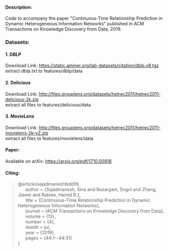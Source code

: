 #### Description:

Code to accompany the paper "Continuous-Time Relationship Prediction in Dynamic Heterogeneous Information Networks" published in ACM Transactions on Knowledge Discovery from Data, 2019.

### Datasets:

#### 1. DBLP
Download Link: https://static.aminer.org/lab-datasets/citation/dblp.v8.tgz  
extract dblp.txt to features/dblp/data

#### 2. Delicious
Download Link: http://files.grouplens.org/datasets/hetrec2011/hetrec2011-delicious-2k.zip  
extract all files to features/delicious/data

#### 3. MovieLens
Download Link: http://files.grouplens.org/datasets/hetrec2011/hetrec2011-movielens-2k-v2.zip  
extract all files to features/movielens/data

#### Paper:

Available on arXiv: 
https://arxiv.org/pdf/1710.00818  

#### Citing:

> @article{sajadmaneshtkdd19,  
&nbsp;&nbsp;&nbsp;&nbsp;&nbsp;&nbsp;author = {Sajadmanesh, Sina and Bazargani, Sogol and Zhang, Jiawei and Rabiee, Hamid R.},  
&nbsp;&nbsp;&nbsp;&nbsp;&nbsp;&nbsp;title = {Continuous-Time Relationship Prediction in Dynamic Heterogeneous Information Networks},  
&nbsp;&nbsp;&nbsp;&nbsp;&nbsp;&nbsp;journal = {ACM Transactions on Knowledge Discovery from Data},  
&nbsp;&nbsp;&nbsp;&nbsp;&nbsp;&nbsp;volume = {13},  
&nbsp;&nbsp;&nbsp;&nbsp;&nbsp;&nbsp;number = {4},  
&nbsp;&nbsp;&nbsp;&nbsp;&nbsp;&nbsp;month = jul,  
&nbsp;&nbsp;&nbsp;&nbsp;&nbsp;&nbsp;year = {2019},  
&nbsp;&nbsp;&nbsp;&nbsp;&nbsp;&nbsp;pages = {44:1--44:31}  
} 
